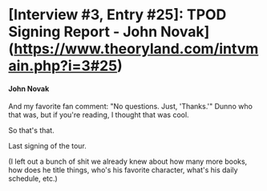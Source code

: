 # [Interview #3, Entry #25]: TPOD Signing Report - John Novak](https://www.theoryland.com/intvmain.php?i=3#25)

#### John Novak

And my favorite fan comment: "No questions. Just, 'Thanks.'" Dunno who that was, but if you're reading, I thought that was cool.

So that's that.

Last signing of the tour.

(I left out a bunch of shit we already knew about how many more books, how does he title things, who's his favorite character, what's his daily schedule, etc.)

